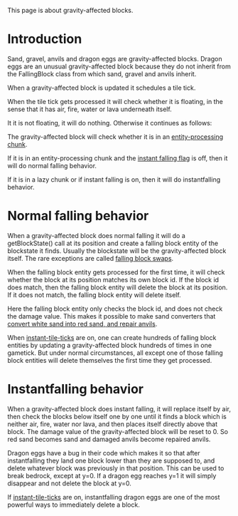 This page is about gravity-affected blocks.

# Introduction
Sand, gravel, anvils and dragon eggs are gravity-affected blocks. Dragon eggs are an unusual gravity-affected block because they do not inherit from the FallingBlock class from which sand, gravel and anvils inherit. 

When a gravity-affected block is updated it schedules a tile tick.

When the tile tick gets processed it will check whether it is floating, in the sense that it has air, fire, water or lava underneath itself.

It it is not floating, it will do nothing. Otherwise it continues as follows:

The gravity-affected block will check whether it is in an [entity-processing chunk](chunk/chunk.md#entity-processing).

If it is in an entity-processing chunk and the [instant falling flag](global-flags.md#instant-falling) is off, then it will do normal falling behavior.

If it is in a lazy chunk or if instant falling is on, then it will do instantfalling behavior.

# Normal falling behavior
When a gravity-affected block does normal falling it will do a getBlockState() call at its position and create a falling block entity of the blockstate it finds.
Usually the blockstate will be the gravity-affected block itself. The rare exceptions are called [falling block swaps](falling-block-swaps.md).

When the falling block entity gets processed for the first time, it will check whether the block at its position matches its own block id.
If the block id does match, then the falling block entity will delete the block at its position.
If it does not match, the falling block entity will delete itself.

Here the falling block entity only checks the block id, and does not check the damage value.
This makes it possible to make sand converters that [convert white sand into red sand, and repair anvils](double-tile-tick-scheduling.md#anvil-repairing).

When [instant-tile-ticks](global-flags.md#gravity-affected-blocks) are on, one can create hundreds of falling block entities by updating a gravity-affected block hundreds of times in one gametick.
But under normal circumstances, all except one of those falling block entities will delete themselves the first time they get processed.

# Instantfalling behavior
When a gravity-affected block does instant falling, it will replace itself by air, then check the blocks below itself one by one until it finds a block which is neither air, fire, water nor lava, and then places itself directly above that block.
The damage value of the gravity-affected block will be reset to 0. So red sand becomes sand and damaged anvils become repaired anvils.

Dragon eggs have a bug in their code which makes it so that after instantfalling they land one block lower than they are supposed to, and delete whatever block was previously in that position.
This can be used to break bedrock, except at y=0. If a dragon egg reaches y=1 it will simply disappear and not delete the block at y=0.

If [instant-tile-ticks](global-flags.md#instant-tile-ticks) are on, instantfalling dragon eggs are one of the most powerful ways to immediately delete a block.



